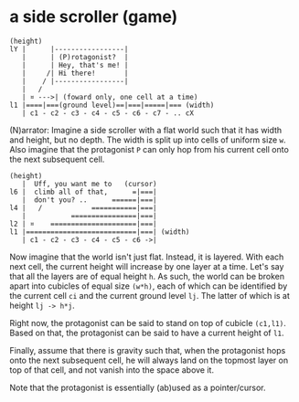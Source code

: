 
<!-- ======================================================================= -->
# a side scroller (game)

```
(height)
lY |      |-----------------|
   |      | (P)rotagonist?  |
   |      | Hey, that's me! |
   |     /| Hi there!       |
   |    / |-----------------|
   |   /
   | ¤ --->| (foward only, one cell at a time)
l1 |====|===(ground level)==|===|=====|=== (width)
   | c1 - c2 - c3 - c4 - c5 - c6 - c7 - .. cX
```

(N)arrator: Imagine a side scroller with a flat world such that it has width
and height, but no depth. The width is split up into cells of uniform size
`w`. Also imagine that the protagonist `P` can only hop from his current cell
onto the next subsequent cell.

```
(height)
   |  Uff, you want me to   (cursor)
l6 |  climb all of that,      =|===|
   |  don't you? ..      ======|===|
l4 |   /            ===========|===|
   |           ================|===|
l2 | ¤    =====================|===|
l1 |===========================|===| (width)
   | c1 - c2 - c3 - c4 - c5 - c6 ->|
```

Now imagine that the world isn't just flat. Instead, it is layered. With each
next cell, the current height will increase by one layer at a time. Let's say
that all the layers are of equal height `h`. As such, the world can be broken
apart into cubicles of equal size `(w*h)`, each of which can be identified by
the current cell `ci` and the current ground level `lj`. The latter of which
is at height `lj -> h*j`.

Right now, the protagonist can be said to stand on top of cubicle `(c1,l1)`.
Based on that, the protagonist can be said to have a current height of `l1`.

Finally, assume that there is gravity such that, when the protagonist hops
onto the next subsequent cell, he will always land on the topmost layer on
top of that cell, and not vanish into the space above it.

Note that the protagonist is essentially (ab)used as a pointer/cursor.
